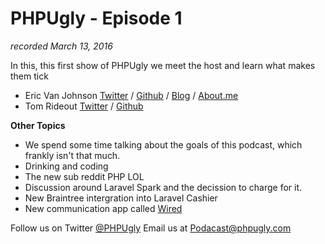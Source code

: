 # PHPUgly - Episode 1
*recorded March 13, 2016*

In this, this first show of PHPUgly we meet the host and learn what makes them tick
* Eric Van Johnson [Twitter](https://twitter.com/shocm) / [Github](https://github.com/ericvanjohnson/) / [Blog](https://www.shocm.com) / [About.me](https://about.me/shocm) 
* Tom Rideout [Twitter](https://twitter.com/realrideout) / [Github](https://github.com/trideout/)

**Other Topics**

* We spend some time talking about the goals of this podcast, which frankly isn't that much. 
* Drinking and coding 
* The new sub reddit PHP LOL 
* Discussion around Laravel Spark and the decission to charge for it.
* New Braintree intergration into Laravel Cashier
* New communication app called [Wired](https://wired.com)




Follow us on Twitter [@PHPUgly](https://twitter.com/phpugly) 
Email us at [Podacast@phpugly.com](mailto:podcast@phpugly.com)


